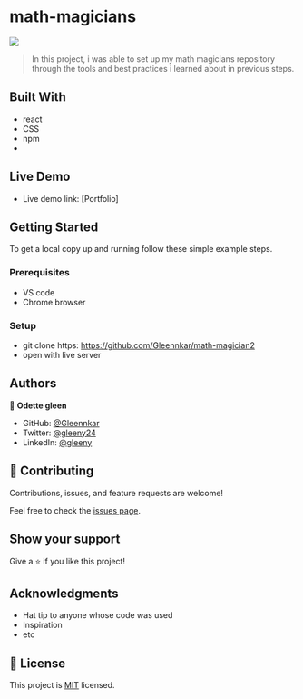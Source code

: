 # math-magicians

![](https://img.shields.io/badge/Microverse-blueviolet)



> In this project, i was able to set up my math magicians repository through the tools and best practices i learned about in previous steps.


## Built With

- react
- CSS
- npm
- 



  ## Live Demo

- Live demo link: [Portfolio] 


## Getting Started



To get a local copy up and running follow these simple example steps.

### Prerequisites
- VS code
- Chrome browser

### Setup
- git clone https: https://github.com/Gleennkar/math-magician2
- open with live server





## Authors

👤 **Odette gleen**

- GitHub: [@Gleennkar](https://github.com/Gleennkar)
- Twitter: [@gleeny24](https://twitter.com/twitterhandle)
- LinkedIn: [@gleeny](https://www.linkedin.com/in/gleeny-nkar-aa3917182)


## 🤝 Contributing

Contributions, issues, and feature requests are welcome!

Feel free to check the [issues page](../../issues/).

## Show your support

Give a ⭐️ if you like this project!

## Acknowledgments

- Hat tip to anyone whose code was used
- Inspiration
- etc

## 📝 License

This project is [MIT](./MIT.md) licensed.
